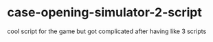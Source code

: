 # case-opening-simulator-2-script

cool script for the game but got complicated after having like 3 scripts
